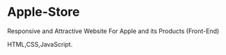 # Apple-Store

Responsive and Attractive Website For Apple and its Products (Front-End)

HTML,CSS,JavaScript.
